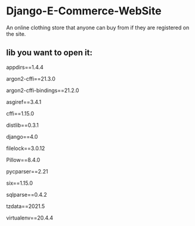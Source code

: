 # Django-E-Commerce-WebSite
An online clothing store that anyone can buy from if they are registered on the site.
## lib you want to open it:
appdirs==1.4.4

argon2-cffi==21.3.0

argon2-cffi-bindings==21.2.0

asgiref==3.4.1

cffi==1.15.0

distlib==0.3.1

django==4.0

filelock==3.0.12

Pillow==8.4.0

pycparser==2.21

six==1.15.0

sqlparse==0.4.2

tzdata==2021.5

virtualenv==20.4.4


